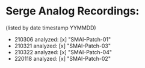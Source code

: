 # Serge Analog Recordings:

(listed by date timestamp YYMMDD)

- 210306    analyzed: [x] "SMAI-Patch-01"
- 210321    analyzed: [x] "SMAI-Patch-03"
- 210322    analyzed: [x] "SMAI-Patch-04"
- 220118    analyzed: [x] "SMAI-Patch-02"
